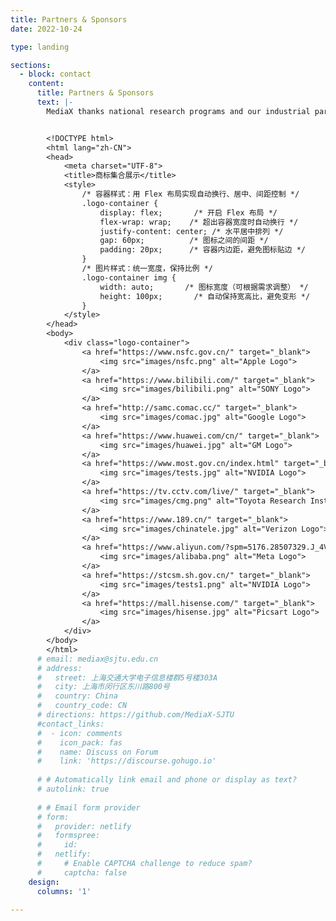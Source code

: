 ```yaml
---
title: Partners & Sponsors
date: 2022-10-24

type: landing

sections:
  - block: contact
    content:
      title: Partners & Sponsors
      text: |-
        MediaX thanks national research programs and our industrial partners for their support.


        <!DOCTYPE html>
        <html lang="zh-CN">
        <head>
            <meta charset="UTF-8">
            <title>商标集合展示</title>
            <style>
                /* 容器样式：用 Flex 布局实现自动换行、居中、间距控制 */
                .logo-container {
                    display: flex;       /* 开启 Flex 布局 */
                    flex-wrap: wrap;    /* 超出容器宽度时自动换行 */
                    justify-content: center; /* 水平居中排列 */
                    gap: 60px;          /* 图标之间的间距 */
                    padding: 20px;      /* 容器内边距，避免图标贴边 */
                }
                /* 图片样式：统一宽度，保持比例 */
                .logo-container img {
                    width: auto;       /* 图标宽度（可根据需求调整） */
                    height: 100px;       /* 自动保持宽高比，避免变形 */
                }
            </style>
        </head>
        <body>
            <div class="logo-container">
                <a href="https://www.nsfc.gov.cn/" target="_blank">
                    <img src="images/nsfc.png" alt="Apple Logo">
                </a>
                <a href="https://www.bilibili.com/" target="_blank">
                    <img src="images/bilibili.png" alt="SONY Logo">
                </a>
                <a href="http://samc.comac.cc/" target="_blank">
                    <img src="images/comac.jpg" alt="Google Logo">
                </a>
                <a href="https://www.huawei.com/cn/" target="_blank">
                    <img src="images/huawei.jpg" alt="GM Logo">
                </a>
                <a href="https://www.most.gov.cn/index.html" target="_blank">
                    <img src="images/tests.jpg" alt="NVIDIA Logo">
                </a>
                <a href="https://tv.cctv.com/live/" target="_blank">
                    <img src="images/cmg.png" alt="Toyota Research Institute Logo">
                </a>
                <a href="https://www.189.cn/" target="_blank">
                    <img src="images/chinatele.jpg" alt="Verizon Logo">
                </a>
                <a href="https://www.aliyun.com/?spm=5176.28507329.J_4VYgf18xNlTAyFFbOuOQe.d_logo.f8032868b1cDqr" target="_blank">
                    <img src="images/alibaba.png" alt="Meta Logo">
                </a>
                <a href="https://stcsm.sh.gov.cn/" target="_blank">
                    <img src="images/tests1.png" alt="NVIDIA Logo">
                </a>
                <a href="https://mall.hisense.com/" target="_blank">
                    <img src="images/hisense.jpg" alt="Picsart Logo">
                </a> 
            </div>
        </body>
        </html>
      # email: mediax@sjtu.edu.cn
      # address:
      #   street: 上海交通大学电子信息楼群5号楼303A
      #   city: 上海市闵行区东川路800号
      #   country: China
      #   country_code: CN
      # directions: https://github.com/MediaX-SJTU
      #contact_links:
      #  - icon: comments
      #    icon_pack: fas
      #    name: Discuss on Forum
      #    link: 'https://discourse.gohugo.io'
    
      # # Automatically link email and phone or display as text?
      # autolink: true
    
      # # Email form provider
      # form:
      #   provider: netlify
      #   formspree:
      #     id:
      #   netlify:
      #     # Enable CAPTCHA challenge to reduce spam?
      #     captcha: false
    design:
      columns: '1'

---
```

